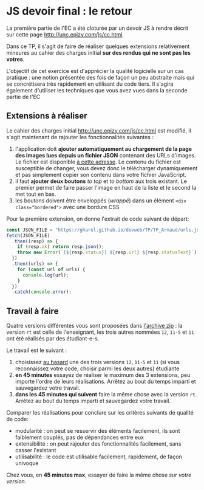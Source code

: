 # JS devoir final : le retour

La première partie de l'EC a été cloturée par un devoir JS à rendre décrit sur cette page <http://unc.epizy.com/js/cc.html>.

Dans ce TP, il s'agit de faire de réaliser quelques extensions relativement mineures au cahier des charges initial **sur des rendus qui ne sont pas les votres**.

L'objectif de cet exercice est d'apprécier la qualité logicielle sur un cas pratique : une notion présentée des fois de façon un peu abstraite mais qui se concrétisera très rapidement en utilisant du code tiers.
Il s'agira également d'utiliser les techniques que vous avez vues dans la seconde partie de l'EC

## Extensions à réaliser

Le cahier des charges initial <http://unc.epizy.com/js/cc.html> est modifié, il s'agit maintenant de rajouter les fonctionnalités suivantes :

1. l'application doit **ajouter automatiquement au chargement de la page des images lues depuis un fichier JSON** contenant des URLs d'images. Le fichier est disponible [à cette adresse](urls.json). Le contenu du fichier est susceptible de changer, vous devez donc le télécharger dynamiquement et pas simplement copier son contenu dans votre fichier JavaScript.
2. il faut **ajouter deux boutons** _to top_ et _to bottom_ aux trois existant. Le premier permet de faire passer l'image en haut de la liste et le second la met tout en bas.
3. les boutons doivent être enveloppés (_wrappé_) dans un élément `<div class="bordered">` avec une bordure CSS

Pour la première extension, on donne l'extrait de code suivant de départ:

```javascript
const JSON_FILE = "https://gharel.github.io/devweb/TP/TP_Arnaud/urls.json";
fetch(JSON_FILE)
  .then((resp) => {
    if (resp.ok) return resp.json();
    throw new Error(`[${resp.status}] ${resp.url} ${resp.statusText}`);
  })
  .then((urls) => {
    for (const url of urls) {
      console.log(url);
    }
  })
  .catch(console.error);
```

## Travail à faire

Quatre versions différentes vous sont proposées dans [l'archive zip](versions.zip) : la version `rt` est celle de l'enseignant, les trois autres nommées `12`, `11-5` et `11` ont été réalisés par des étudiant-e-s.

Le travail est le suivant :

1. choisissez [au hasard](https://www.random.org/integers/?num=1&min=1&max=3&col=1&base=10&format=html&rnd=new) une des trois versions `12`, `11-5` et `11` (si vous reconnaissez votre code, choisir parmi les deux autres) étudiante
2. **en 45 minutes** essayez de réaliser le maximum des 3 extensions, peu importe l'ordre de leurs réalisations. Arrêtez au bout du temps imparti et sauvegardez votre travail.
3. **dans les 45 minutes qui suivent** faire la même chose avec la version `rt`. Arrêtez au bout du temps imparti et sauvegardez votre travail.

Comparer les réalisations pour conclure sur les critères suivants de qualité de code:

- modularité : on peut se resservir des éléments facilement, ils sont faiblement couplés, pas de dépendances entre eux
- extensibilité : on peut rajouter des fonctionnalités facilement, sans casser l'existant
- utilisabilité : le code est utilisable facilement, rapidement, de façon univoque

Chez vous, en **45 minutes max**, essayer de faire la même chose _sur votre version_.
